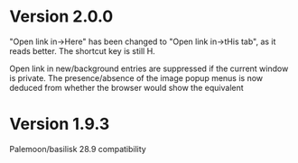 # Version 2.0.0

"Open link in->Here" has been changed to "Open link in->tHis tab", as it reads better. The shortcut key is still H.

Open link in new/background entries are suppressed if the current window is private.
The presence/absence of the image popup menus is now deduced from whether the browser would show the equivalent

# Version 1.9.3

Palemoon/basilisk 28.9 compatibility
